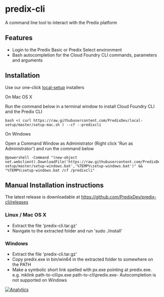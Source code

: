 # predix-cli

A command line tool to interact with the Predix platform

## Features

- Login to the Predix Basic or Predix Select environment
- Bash autocompletion for the Cloud Foundry CLI commands, parameters and arguments

## Installation

Use our one-click [local-setup](https://github.com/PredixDev/local-setup) installers

On Mac OS X

Run the command below in a terminal window to install Cloud Foundry CLI and the Predix CLI
```
bash <( curl https://raw.githubusercontent.com/PredixDev/local-setup/master/setup-mac.sh ) --cf --predixcli
```

On Windows

Open a Command Window as Administrator (Right click 'Run as Administrator') and run the command below
```
@powershell -Command "(new-object net.webclient).DownloadFile('https://raw.githubusercontent.com/PredixDev/local-setup/master/setup-windows.bat','%TEMP%\setup-windows.bat')" && "%TEMP%\setup-windows.bat /cf /predixcli"
```

## Manual Installation instructions

The latest release is downloadable at https://github.com/PredixDev/predix-cli/releases

### Linux / Mac OS X
- Extract the file 'predix-cli.tar.gz'
- Navigate to the extracted folder and run 'sudo ./install'

### Windows
- Extract the file 'predix-cli.tar.gz'
- Copy predix.exe in bin/win64 in the extracted folder to somewhere on the PATH
- Make a symbolic short link spelled with px.exe pointing at predix.exe. e.g. mklink path-to-cli\px.exe path-to-cli\predix.exe- Autocompletion is not supported on Windows

[![Analytics](https://ga-beacon.appspot.com/UA-82773213-1/predixcli/readme?pixel)](https://github.com/PredixDev)
